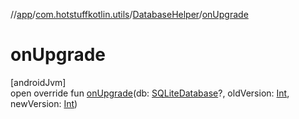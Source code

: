 //[app](../../../index.md)/[com.hotstuffkotlin.utils](../index.md)/[DatabaseHelper](index.md)/[onUpgrade](on-upgrade.md)

# onUpgrade

[androidJvm]\
open override fun [onUpgrade](on-upgrade.md)(db: [SQLiteDatabase](https://developer.android.com/reference/kotlin/android/database/sqlite/SQLiteDatabase.html)?, oldVersion: [Int](https://kotlinlang.org/api/latest/jvm/stdlib/kotlin/-int/index.html), newVersion: [Int](https://kotlinlang.org/api/latest/jvm/stdlib/kotlin/-int/index.html))
